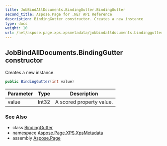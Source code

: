```yaml
---
title: JobBindAllDocuments.BindingGutter.BindingGutter
second_title: Aspose.Page for .NET API Reference
description: BindingGutter constructor. Creates a new instance
type: docs
weight: 10
url: /net/aspose.page.xps.xpsmetadata/jobbindalldocuments.bindinggutter/bindinggutter/
---
```

## JobBindAllDocuments.BindingGutter constructor

Creates a new instance.

```csharp
public BindingGutter(int value)
```

| Parameter | Type | Description |
| --- | --- | --- |
| value | Int32 | A scored property value. |

### See Also

* class [BindingGutter](../)
* namespace [Aspose.Page.XPS.XpsMetadata](../../jobbindalldocuments.bindinggutter/)
* assembly [Aspose.Page](../../../)



